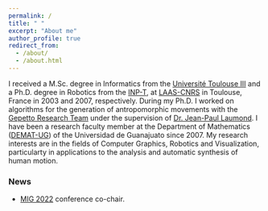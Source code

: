 ```yaml
---
permalink: /
title: " "
excerpt: "About me"
author_profile: true
redirect_from: 
  - /about/
  - /about.html
---
```



I received a M.Sc. degree in Informatics from the [Université Toulouse III](https://www.univ-tlse3.fr/) and a Ph.D. degree in Robotics from the [INP-T](https://www.inp-toulouse.fr/fr/index.html), at [LAAS-CNRS](https://www.laas.fr) in Toulouse, France in 2003 and 2007, respectively. During my Ph.D. I worked on algorithms for the generation of antropomorphic movements with the [Gepetto Research Team](https://www.laas.fr/public/en/gepetto) under the supervision of [Dr. Jean-Paul Laumond](https://www.laas.fr/~jpl). I have been a research faculty member at the Department of Mathematics ([DEMAT-UG](http://www.demat.ugto.mx/)) of the Universidad de Guanajuato since 2007. My research interests are in the fields of Computer Graphics, Robotics and Visualization, particularty in applications to the analysis and automatic synthesis of human motion. 


<h3>News</h3>

<ul>
  <li><a href="https://mig2022.cs.purdue.edu/">MIG 2022</a> conference co-chair.</li>
</ul>
